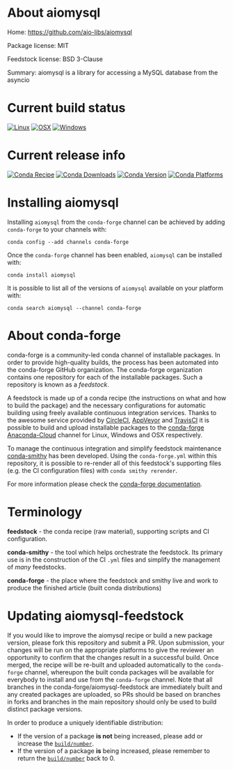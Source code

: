 About aiomysql
==============

Home: https://github.com/aio-libs/aiomysql

Package license: MIT

Feedstock license: BSD 3-Clause

Summary: aiomysql is a library for accessing a MySQL database from the asyncio



Current build status
====================

[![Linux](https://img.shields.io/circleci/project/github/conda-forge/aiomysql-feedstock/master.svg?label=Linux)](https://circleci.com/gh/conda-forge/aiomysql-feedstock)
[![OSX](https://img.shields.io/travis/conda-forge/aiomysql-feedstock/master.svg?label=macOS)](https://travis-ci.org/conda-forge/aiomysql-feedstock)
[![Windows](https://img.shields.io/appveyor/ci/conda-forge/aiomysql-feedstock/master.svg?label=Windows)](https://ci.appveyor.com/project/conda-forge/aiomysql-feedstock/branch/master)

Current release info
====================
[![Conda Recipe](https://img.shields.io/badge/recipe-aiomysql-green.svg)](https://anaconda.org/conda-forge/aiomysql)
[![Conda Downloads](https://img.shields.io/conda/dn/conda-forge/aiomysql.svg)](https://anaconda.org/conda-forge/aiomysql)
[![Conda Version](https://img.shields.io/conda/vn/conda-forge/aiomysql.svg)](https://anaconda.org/conda-forge/aiomysql)
[![Conda Platforms](https://img.shields.io/conda/pn/conda-forge/aiomysql.svg)](https://anaconda.org/conda-forge/aiomysql)

Installing aiomysql
===================

Installing `aiomysql` from the `conda-forge` channel can be achieved by adding `conda-forge` to your channels with:

```
conda config --add channels conda-forge
```

Once the `conda-forge` channel has been enabled, `aiomysql` can be installed with:

```
conda install aiomysql
```

It is possible to list all of the versions of `aiomysql` available on your platform with:

```
conda search aiomysql --channel conda-forge
```


About conda-forge
=================

conda-forge is a community-led conda channel of installable packages.
In order to provide high-quality builds, the process has been automated into the
conda-forge GitHub organization. The conda-forge organization contains one repository
for each of the installable packages. Such a repository is known as a *feedstock*.

A feedstock is made up of a conda recipe (the instructions on what and how to build
the package) and the necessary configurations for automatic building using freely
available continuous integration services. Thanks to the awesome service provided by
[CircleCI](https://circleci.com/), [AppVeyor](http://www.appveyor.com/)
and [TravisCI](https://travis-ci.org/) it is possible to build and upload installable
packages to the [conda-forge](https://anaconda.org/conda-forge)
[Anaconda-Cloud](http://docs.anaconda.org/) channel for Linux, Windows and OSX respectively.

To manage the continuous integration and simplify feedstock maintenance
[conda-smithy](http://github.com/conda-forge/conda-smithy) has been developed.
Using the ``conda-forge.yml`` within this repository, it is possible to re-render all of
this feedstock's supporting files (e.g. the CI configuration files) with ``conda smithy rerender``.

For more information please check the [conda-forge documentation](https://conda-forge.org/docs/).

Terminology
===========

**feedstock** - the conda recipe (raw material), supporting scripts and CI configuration.

**conda-smithy** - the tool which helps orchestrate the feedstock.
                   Its primary use is in the construction of the CI ``.yml`` files
                   and simplify the management of *many* feedstocks.

**conda-forge** - the place where the feedstock and smithy live and work to
                  produce the finished article (built conda distributions)


Updating aiomysql-feedstock
===========================

If you would like to improve the aiomysql recipe or build a new
package version, please fork this repository and submit a PR. Upon submission,
your changes will be run on the appropriate platforms to give the reviewer an
opportunity to confirm that the changes result in a successful build. Once
merged, the recipe will be re-built and uploaded automatically to the
`conda-forge` channel, whereupon the built conda packages will be available for
everybody to install and use from the `conda-forge` channel.
Note that all branches in the conda-forge/aiomysql-feedstock are
immediately built and any created packages are uploaded, so PRs should be based
on branches in forks and branches in the main repository should only be used to
build distinct package versions.

In order to produce a uniquely identifiable distribution:
 * If the version of a package **is not** being increased, please add or increase
   the [``build/number``](http://conda.pydata.org/docs/building/meta-yaml.html#build-number-and-string).
 * If the version of a package **is** being increased, please remember to return
   the [``build/number``](http://conda.pydata.org/docs/building/meta-yaml.html#build-number-and-string)
   back to 0.